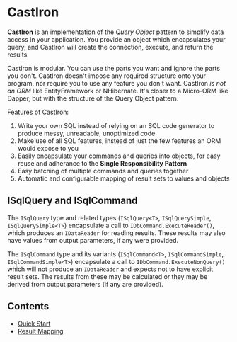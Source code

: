 # CastIron

**CastIron** is an implementation of the *Query Object* pattern to simplify data access in your application. You provide an object which encapsulates your query, and CastIron will create the connection, execute, and return the results.

CastIron is modular. You can use the parts you want and ignore the parts you don't. CastIron doesn't impose any required structure onto your program, nor require you to use any feature you don't want. CastIron *is not an ORM* like EntityFramework or NHibernate. It's closer to a Micro-ORM like Dapper, but with the structure of the Query Object pattern.

Features of CastIron:

1. Write your own SQL instead of relying on an SQL code generator to produce messy, unreadable, unoptimized code
1. Make use of all SQL features, instead of just the few features an ORM would expose to you
1. Easily encapsulate your commands and queries into objects, for easy reuse and adherance to the **Single Responsibility Pattern**
1. Easy batching of multiple commands and queries together
1. Automatic and configurable mapping of result sets to values and objects

## ISqlQuery and ISqlCommand

The `ISqlQuery` type and related types (`ISqlQuery<T>`, `ISqlQuerySimple`, `ISqlQuerySimple<T>`) encapsulate a call to `IDbCommand.ExecuteReader()`, which produces an `IDataReader` for reading results. These results may also have values from output parameters, if any were provided.

The `ISqlCommand` type and its variants (`ISqlCommand<T>`, `ISqlCommandSimple`, `ISqlCommandSimple<T>`) encapsulate a call to `IDbCommand.ExecuteNonQuery()` which will not produce an `IDataReader` and expects not to have explicit result sets. The results from these may be calculated or they may be derived from output parameters (if any are provided).

## Contents

* [Quick Start](quickstart.md)
* [Result Mapping](mapping.md)
